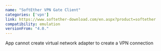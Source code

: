 ```yaml
---
name: "SoftEther VPN Gate Client"
categories: ['vpn']
link: https://www.softether-download.com/en.aspx?product=softether
compatibility: emulation
versionFrom: "4.0."
---
```


App cannot create virtual network adapter to create a VPN connection